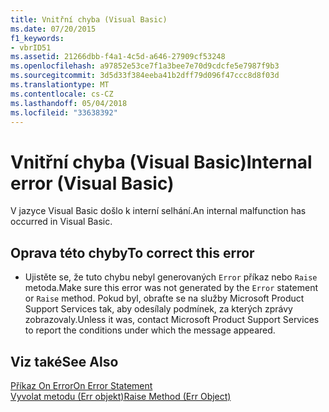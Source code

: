 ```yaml
---
title: Vnitřní chyba (Visual Basic)
ms.date: 07/20/2015
f1_keywords:
- vbrID51
ms.assetid: 21266dbb-f4a1-4c5d-a646-27909cf53248
ms.openlocfilehash: a97852e53ce7f1a3bee7e70d9cdcfe5e7987f9b3
ms.sourcegitcommit: 3d5d33f384eeba41b2dff79d096f47ccc8d8f03d
ms.translationtype: MT
ms.contentlocale: cs-CZ
ms.lasthandoff: 05/04/2018
ms.locfileid: "33638392"
---
```

# <a name="internal-error-visual-basic"></a><span data-ttu-id="69ca6-102">Vnitřní chyba (Visual Basic)</span><span class="sxs-lookup"><span data-stu-id="69ca6-102">Internal error (Visual Basic)</span></span>
<span data-ttu-id="69ca6-103">V jazyce Visual Basic došlo k interní selhání.</span><span class="sxs-lookup"><span data-stu-id="69ca6-103">An internal malfunction has occurred in Visual Basic.</span></span>  
  
## <a name="to-correct-this-error"></a><span data-ttu-id="69ca6-104">Oprava této chyby</span><span class="sxs-lookup"><span data-stu-id="69ca6-104">To correct this error</span></span>  
  
-   <span data-ttu-id="69ca6-105">Ujistěte se, že tuto chybu nebyl generovaných `Error` příkaz nebo `Raise` metoda.</span><span class="sxs-lookup"><span data-stu-id="69ca6-105">Make sure this error was not generated by the `Error` statement or `Raise` method.</span></span> <span data-ttu-id="69ca6-106">Pokud byl, obraťte se na služby Microsoft Product Support Services tak, aby odesílaly podmínek, za kterých zprávy zobrazovaly.</span><span class="sxs-lookup"><span data-stu-id="69ca6-106">Unless it was, contact Microsoft Product Support Services to report the conditions under which the message appeared.</span></span>  
  
## <a name="see-also"></a><span data-ttu-id="69ca6-107">Viz také</span><span class="sxs-lookup"><span data-stu-id="69ca6-107">See Also</span></span>  
 [<span data-ttu-id="69ca6-108">Příkaz On Error</span><span class="sxs-lookup"><span data-stu-id="69ca6-108">On Error Statement</span></span>](../../visual-basic/language-reference/statements/on-error-statement.md)  
 [<span data-ttu-id="69ca6-109">Vyvolat metodu (Err objekt)</span><span class="sxs-lookup"><span data-stu-id="69ca6-109">Raise Method (Err Object)</span></span>](http://msdn.microsoft.com/library/80ffe307-57f1-4ef5-92d7-8ae7b6ec3f42)

